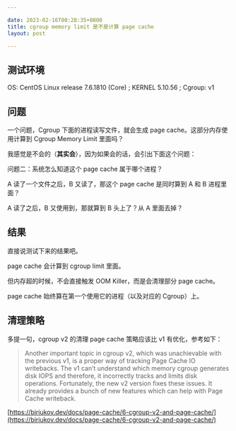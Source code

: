 ```yaml
---

date: 2023-02-16T00:28:35+0800
title: cgroup memory limit 是不是计算 page cache
layout: post

---
```


## 测试环境

OS: CentOS Linux release 7.6.1810 (Core) ; KERNEL 5.10.56 ; Cgroup: v1

## 问题

一个问题，Cgroup 下面的进程读写文件，就会生成 page cache。这部分内存使用计算到 Cgroup Memory Limit 里面吗？

我感觉是不会的（**其实会**），因为如果会的话，会引出下面这个问题：

问题二：系统怎么知道这个 page cache 属于哪个进程？

A 读了一个文件之后，B 又读了，那这个 page cache 是同时算到 A 和 B 进程里面？

A 读了之后，B 又使用到，那就算到 B 头上了？从 A 里面去掉？


## 结果

直接说测试下来的结果吧。

page cache 会计算到 cgroup limit 里面。

但内存超的时候，不会直接触发 OOM Killer，而是会清理部分 page cache。

page cache 始终算在第一个使用它的进程（以及对应的 Cgroup）上。

## 清理策略

多提一句，cgroup v2 的清理 page cache 策略应该比 v1 有优化，参考如下：

> Another important topic in cgroup v2, which was unachievable with the previous v1, is a proper way of tracking Page Cache IO writebacks. The v1 can’t understand which memory cgroup generates disk IOPS and therefore, it incorrectly tracks and limits disk operations. Fortunately, the new v2 version fixes these issues. It already provides a bunch of new features which can help with Page Cache writeback.

[https://biriukov.dev/docs/page-cache/6-cgroup-v2-and-page-cache/](https://biriukov.dev/docs/page-cache/6-cgroup-v2-and-page-cache/)
